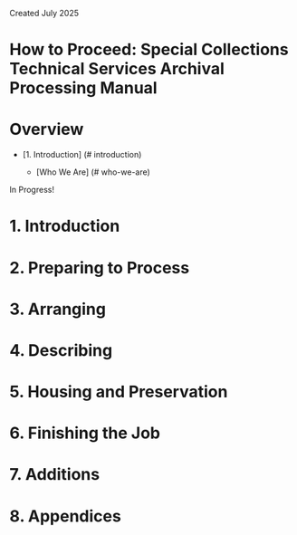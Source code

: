Created July 2025

# How to Proceed: Special Collections Technical Services Archival Processing Manual

# Overview

  - [1. Introduction] (# introduction)
    
    - [Who We Are] (# who-we-are)

In Progress!

# 1. Introduction

# 2. Preparing to Process

# 3. Arranging

# 4. Describing

# 5. Housing and Preservation

# 6. Finishing the Job 

# 7. Additions

# 8. Appendices





